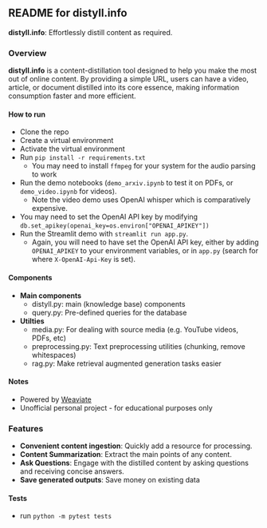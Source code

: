 ## README for distyll.info
**distyll.info**: Effortlessly distill content as required.

### Overview
**distyll.info** is a content-distillation tool designed to help you make the most out of online content. By providing a simple URL, users can have a video, article, or document distilled into its core essence, making information consumption faster and more efficient.

#### How to run
- Clone the repo
- Create a virtual environment
- Activate the virtual environment
- Run `pip install -r requirements.txt`
    - You may need to install `ffmpeg` for your system for the audio parsing to work
- Run the demo notebooks (`demo_arxiv.ipynb` to test it on PDFs, or `demo_video.ipynb` for videos).
    - Note the video demo uses OpenAI whisper which is comparatively expensive.
- You may need to set the OpenAI API key by modifying `db.set_apikey(openai_key=os.environ["OPENAI_APIKEY"])`
- Run the Streamlit demo with `streamlit run app.py`. 
    - Again, you will need to have set the OpenAI API key, either by adding `OPENAI_APIKEY` to your environment variables, or in `app.py` (search for where `X-OpenAI-Api-Key` is set).

#### Components

- **Main components**
    - distyll.py: main (knowledge base) components
    - query.py: Pre-defined queries for the database
- **Utilties**
    - media.py: For dealing with source media (e.g. YouTube videos, PDFs, etc)
    - preprocessing.py: Text preprocessing utilities (chunking, remove whitespaces)
    - rag.py: Make retrieval augmented generation tasks easier

#### Notes
- Powered by [Weaviate](https://www.weaviate.io)
- Unofficial personal project - for educational purposes only

### Features
- **Convenient content ingestion**: Quickly add a resource for processing.
- **Content Summarization**: Extract the main points of any content.
- **Ask Questions**: Engage with the distilled content by asking questions and receiving concise answers.
- **Save generated outputs**: Save money on existing data

#### Tests
- run `python -m pytest tests`
